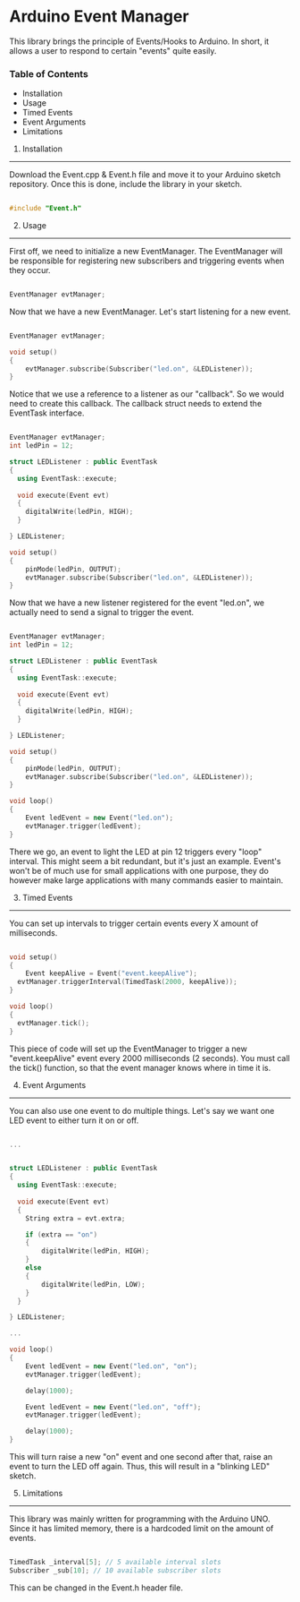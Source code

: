 Arduino Event Manager
=====================

This library brings the principle of Events/Hooks to Arduino. In short, it allows a user
to respond to certain "events" quite easily.

### Table of Contents
* Installation
* Usage
* Timed Events
* Event Arguments
* Limitations


1. Installation
---------------

Download the Event.cpp & Event.h file and move it to your Arduino sketch repository. Once this is done, include the library in your sketch.

``` cpp

#include "Event.h"

```


2. Usage
--------

First off, we need to initialize a new EventManager. The EventManager will be responsible for registering new subscribers and triggering events when they occur.

``` cpp

EventManager evtManager;

```

Now that we have a new EventManager. Let's start listening for a new event.

``` cpp

EventManager evtManager;

void setup() 
{
	evtManager.subscribe(Subscriber("led.on", &LEDListener));
}

```

Notice that we use a reference to a listener as our "callback". So we would need to create this callback. The callback struct needs to extend the EventTask interface.

``` cpp

EventManager evtManager;
int ledPin = 12;

struct LEDListener : public EventTask
{
  using EventTask::execute;
  
  void execute(Event evt)
  {
  	digitalWrite(ledPin, HIGH);
  }

} LEDListener;

void setup() 
{
	pinMode(ledPin, OUTPUT);
	evtManager.subscribe(Subscriber("led.on", &LEDListener));
}

```

Now that we have a new listener registered for the event "led.on", we actually need to send a signal to trigger the event.

``` cpp

EventManager evtManager;
int ledPin = 12;

struct LEDListener : public EventTask
{
  using EventTask::execute;
  
  void execute(Event evt)
  {
  	digitalWrite(ledPin, HIGH);
  }

} LEDListener;

void setup() 
{
	pinMode(ledPin, OUTPUT);
	evtManager.subscribe(Subscriber("led.on", &LEDListener));
}

void loop()
{
	Event ledEvent = new Event("led.on");
	evtManager.trigger(ledEvent);
}

```

There we go, an event to light the LED at pin 12 triggers every "loop" interval. This might seem a bit redundant, but it's just an example. Event's won't be of much use for small applications with one purpose, they do however make large applications with many commands easier to maintain.


3. Timed Events
---------------

You can set up intervals to trigger certain events every X amount of milliseconds.

``` cpp

void setup()
{
	Event keepAlive = Event("event.keepAlive");
  evtManager.triggerInterval(TimedTask(2000, keepAlive));  
}

void loop()
{
  evtManager.tick();
}

```

This piece of code will set up the EventManager to trigger a new "event.keepAlive" event every 2000 milliseconds (2 seconds). You must call the tick() function, so that the event manager knows where in time it is.

4. Event Arguments
------------------

You can also use one event to do multiple things. Let's say we want one LED event to either turn it on or off.

``` cpp

...


struct LEDListener : public EventTask
{
  using EventTask::execute;
  
  void execute(Event evt)
  {
  	String extra = evt.extra;

  	if (extra == "on")
  	{
  		digitalWrite(ledPin, HIGH);
  	}
  	else
  	{
  		digitalWrite(ledPin, LOW);
  	}
  }

} LEDListener;

...

void loop()
{
	Event ledEvent = new Event("led.on", "on");
	evtManager.trigger(ledEvent);

	delay(1000);

	Event ledEvent = new Event("led.on", "off");
	evtManager.trigger(ledEvent);

	delay(1000);
}

```

This will turn raise a new "on" event and one second after that, raise an event to turn the LED off again. Thus, this will result in a "blinking LED" sketch.

5. Limitations
--------------

This library was mainly written for programming with the Arduino UNO. Since it has limited memory, there is a hardcoded limit on the amount of events.

``` cpp

TimedTask _interval[5]; // 5 available interval slots
Subscriber _sub[10]; // 10 available subscriber slots

```

This can be changed in the Event.h header file.